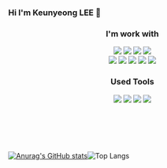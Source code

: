 ### Hi I'm Keunyeong LEE 👋

<h3 align="center">I'm work with</h3>

<p align="center">
  <img src="https://img.shields.io/badge/HTML-E34F26?style=flat-square&logo=HTML5&logoColor=white"/>
  <img src="https://img.shields.io/badge/CSS-1572B6?style=flat-square&logo=CSS3&logoColor=white"/>
  <img src="https://img.shields.io/badge/Javascript-F7DF1E?style=flat-square&logo=JavaScript&logoColor=white"/>
  <img src="https://img.shields.io/badge/React-61DAFB?style=flat-square&logo=React&logoColor=white"/></a>
<!--   <img src="https://img.shields.io/badge/TypeScript-3178C6?style=flat-square&logo=TypeScript&logoColor=white"/></a> -->
<!--   <img src="https://img.shields.io/badge/Next.js-000000?style=flat-square&logo=Next.js&logoColor=white"/></a> -->
  <br>
  <img src="https://img.shields.io/badge/Redux-764ABC?style=flat-square&logo=Redux&logoColor=white"/></a>
  <img src="https://img.shields.io/badge/Redux-Saga-999999?style=flat-square&logo=Redux-Saga&logoColor=white"/></a>
  <img src="https://img.shields.io/badge/Bootstrap-7952B3?style=flat-square&logo=Bootstrap&logoColor=white"/></a>
  <img src="https://img.shields.io/badge/Sass-CC6699?style=flat-square&logo=Sass&logoColor=white"/></a>
  <img src="https://img.shields.io/badge/styled-components-DB7093?style=flat-square&logo=styled-components&logoColor=white"/></a>
</p>

<h3 align="center"> Used Tools </h3>

<p align="center">
  <img src="https://img.shields.io/badge/Figma-F24E1E?style=flat-square&logo=Figma&logoColor=white"/></a>
  <img src="https://img.shields.io/badge/Notion-000000?style=flat-square&logo=Notion&logoColor=white"/></a>
  <img src="https://img.shields.io/badge/Slack-4A154B?style=flat-square&logo=Slack&logoColor=white"/></a>
  <img src="https://img.shields.io/badge/GitHub-181717?style=flat-square&logo=GitHub&logoColor=white"/></a>
</p>

<br>
<br>
<br>
<br>


   [![Anurag's GitHub stats](https://github-readme-stats.vercel.app/api?username=Keunyeong)](https://github.com/anuraghazra/github-readme-stats)![Top Langs](https://github-readme-stats.vercel.app/api/top-langs/?username=keunyeong&layout=compact)

<!--
**Keunyeong/Keunyeong** is a ✨ _special_ ✨ repository because its `README.md` (this file) appears on your GitHub profile.

Here are some ideas to get you started:

- 🔭 I’m currently working on ...
- 🌱 I’m currently learning ...
- 👯 I’m looking to collaborate on ...
- 🤔 I’m looking for help with ...
- 💬 Ask me about ...
- 📫 How to reach me: ...
- 😄 Pronouns: ...
- ⚡ Fun fact: ...
-->
